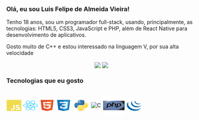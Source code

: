 ### Olá, eu sou Luis Felipe de Almeida Vieira!
<p>Tenho 18 anos, sou um programador full-stack, usando, principalmente, as tecnologias: HTML5, CSS3, JavaScript e PHP, além de React Native para desenvolvimento de aplicativos.</p>
<p>Gosto muito de C++ e estou interessado na linguagem V, por sua alta velocidade</p>
<div align="center">
  <img height="200px" align="center" src="https://github-readme-stats.vercel.app/api?username=ludovici-philippus&show_icons=true&theme=algolia&include_all_commits=true&count_private=true" />
  <img height="200px" align="center" src="https://github-readme-stats.vercel.app/api/top-langs/?username=ludovici-philippus&layout=compact&langs_count=16&theme=algolia"/>
</div>
<h3>Tecnologias que eu gosto</h3>
<div style="display: inline-flex; align:"center""><br>
  <p align="center">
  <img align="center" title="JavaScript" alt="JavaScript" height="30" width="40" src="https://raw.githubusercontent.com/devicons/devicon/master/icons/javascript/javascript-plain.svg">
  <img align="center" title="React" alt="React" height="30" width="40" src="https://raw.githubusercontent.com/devicons/devicon/master/icons/react/react-original.svg">
  <img align="center" title="HTML5" alt="HTML5" height="30" width="40" src="https://raw.githubusercontent.com/devicons/devicon/master/icons/html5/html5-original.svg">
  <img align="center" title="CSS3" alt="CSS3" height="30" width="40" src="https://raw.githubusercontent.com/devicons/devicon/master/icons/css3/css3-original.svg">
  <img align="center" title="Python" alt="Python" height="35" width="45" src="https://raw.githubusercontent.com/devicons/devicon/master/icons/python/python-original.svg">
  <img align="center" title="C" alt="C" height="30" width="40" src="https://raw.githubusercontent.com/devicons/devicon/master/icons/c++/c++-original.svg">
  <img align="center" title="PHP" alt="PHP" height="50" width="60" src="https://raw.githubusercontent.com/devicons/devicon/master/icons/php/php-original.svg">
  <img align="center" title="jQuery" alt="jQuery" height="30" width="40" src="https://raw.githubusercontent.com/devicons/devicon/master/icons/jquery/jquery-original.svg">
  </p>
</div>
<!--
**ludovici-philippus/ludovici-philippus** is a ✨ _special_ ✨ repository because its `README.md` (this file) appears on your GitHub profile.

Here are some ideas to get you started:

- 🔭 I’m currently working on ...
- 🌱 I’m currently learning ...
- 👯 I’m looking to collaborate on ...
- 🤔 I’m looking for help with ...
- 💬 Ask me about ...
- 📫 How to reach me: ...
- 😄 Pronouns: ...
- ⚡ Fun fact: ...
-->
